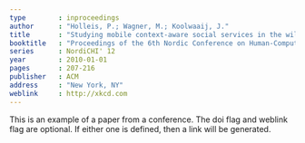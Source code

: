 ```yaml
---
type        : inproceedings
author      : "Holleis, P.; Wagner, M.; Koolwaaij, J."
title       : "Studying mobile context-aware social services in the wild"
booktitle   : "Proceedings of the 6th Nordic Conference on Human-Computer Interaction"
series      : NordiCHI' 12
year        : 2010-01-01
pages       : 207-216
publisher   : ACM
address     : "New York, NY"
weblink     : http://xkcd.com
---
```


This is an example of a paper from a conference.
The doi flag and weblink flag are optional.
If either one is defined, then a link will be generated.